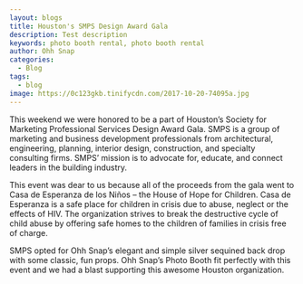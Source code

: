 ```yaml
---
layout: blogs
title: Houston's SMPS Design Award Gala
description: Test description
keywords: photo booth rental, photo booth rental
author: Ohh Snap
categories:
  - Blog
tags:
  - blog
image: https://0c123gkb.tinifycdn.com/2017-10-20-74095a.jpg
---
```

This weekend we were honored to be a part of Houston’s Society for Marketing Professional Services Design Award Gala. SMPS is a group of marketing and business development professionals from architectural, engineering, planning, interior design, construction, and specialty consulting firms. SMPS’ mission is to advocate for, educate, and connect leaders in the building industry.

This event was dear to us because all of the proceeds from the gala went to Casa de Esperanza de los Ni&ntilde;os – the House of Hope for Children. Casa de Esperanza is a safe place for children in crisis due to abuse, neglect or the effects of HIV. The organization strives to break the destructive cycle of child abuse by offering safe homes to the children of families in crisis free of charge.

SMPS opted for Ohh Snap’s elegant and simple silver sequined back drop with some classic, fun props. Ohh Snap’s Photo Booth fit perfectly with this event and we had a blast supporting this awesome Houston organization.

